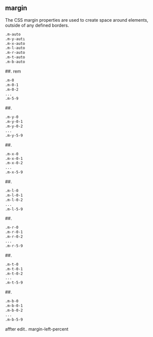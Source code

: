 
## margin

The CSS margin properties are used to create space around elements, outside of any defined borders.

```sh 
.m-auto
.m-y-autı
.m-x-auto
.m-l-auto
.m-r-auto
.m-t-auto
.m-b-auto
```

##.
rem

```sh 
.m-0
.m-0-1
.m-0-2
...
.m-5-9
```

##.

```sh 
.m-y-0
.m-y-0-1
.m-y-0-2
...
.m-y-5-9
```

##.

```sh 
.m-x-0
.m-x-0-1
.m-x-0-2
...
.m-x-5-9
```

##.

```sh 
.m-l-0
.m-l-0-1
.m-l-0-2
...
.m-l-5-9
```

##.

```sh 
.m-r-0
.m-r-0-1
.m-r-0-2
...
.m-r-5-9
```

##.

```sh 
.m-t-0
.m-t-0-1
.m-t-0-2
...
.m-t-5-9
```

##.

```sh 
.m-b-0
.m-b-0-1
.m-b-0-2
...
.m-b-5-9
```

affter edit..
margin-left-percent